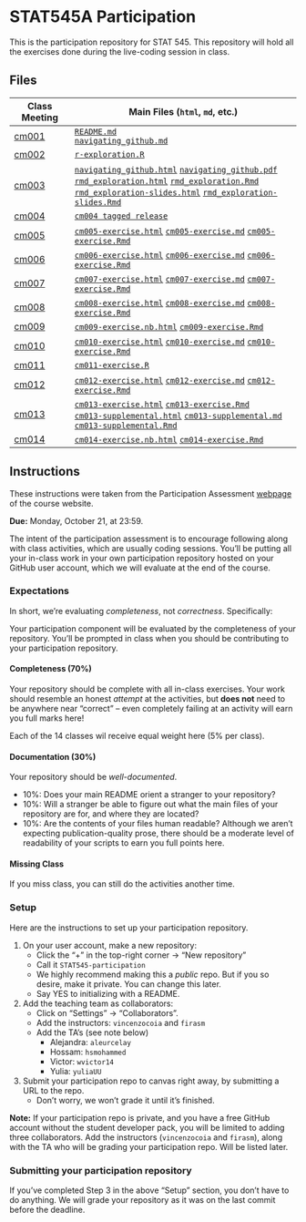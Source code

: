 # STAT545A Participation
This is the participation repository for STAT 545. This repository will hold all the exercises done during the live-coding session in class.

## Files

| Class Meeting | Main Files (`html`, `md`, etc.) |
| ------------- | ------------- |
| [cm001](https://github.com/dy-lin/STAT545-participation/tree/master/cm001)  | [`README.md`](https://github.com/dy-lin/STAT545-participation/blob/master/cm001/README.md)<br/>[`navigating_github.md`](https://github.com/dy-lin/STAT545-participation/blob/master/cm001/navigating_github.md) |
| [cm002](https://github.com/dy-lin/STAT545-participation/tree/master/cm002) | [`r-exploration.R`](https://github.com/dy-lin/STAT545-participation/blob/master/cm002/cm002-r_exploration.R)  |
| [cm003](https://github.com/dy-lin/STAT545-participation/tree/master/cm003) | [`navigating_github.html`](https://dy-lin.github.io/STAT545-participation/cm003/navigating_github.html) [`navigating_github.pdf`](https://dy-lin.github.io/STAT545-participation/cm003/navigating_github.pdf)<br/>[`rmd_exploration.html`](https://dy-lin.github.io/STAT545-participation/cm003/rmd_exploration.html) [`rmd_exploration.Rmd`](https://github.com/dy-lin/STAT545-participation/blob/master/cm003/rmd_exploration.Rmd)<br/>[`rmd_exploration-slides.html`](rmd_exploration-slides.html) [`rmd_exploration-slides.Rmd`](https://github.com/dy-lin/STAT545-participation/blob/master/cm003/rmd_exploration-slides.Rmd)|
| [cm004](https://github.com/dy-lin/STAT545-participation/tree/master/cm004) | [`cm004 tagged release`](https://github.com/dy-lin/STAT545-participation/tree/cm004) |
| [cm005](https://github.com/dy-lin/STAT545-participation/tree/master/cm005) |[`cm005-exercise.html`](https://dy-lin.github.io/STAT545-participation/cm005/cm005-exercise.html) [`cm005-exercise.md`](https://github.com/dy-lin/STAT545-participation/blob/master/cm005/cm005-exercise.md) [`cm005-exercise.Rmd`](https://github.com/dy-lin/STAT545-participation/blob/master/cm005/cm005-exercise.Rmd)|
| [cm006](https://github.com/dy-lin/STAT545-participation/tree/master/cm006) | [`cm006-exercise.html`](https://dy-lin.github.io/STAT545-participation/cm006/cm006-exercise.html) [`cm006-exercise.md`](https://github.com/dy-lin/STAT545-participation/blob/master/cm006/cm006-exercise.md) [`cm006-exercise.Rmd`](https://github.com/dy-lin/STAT545-participation/blob/master/cm006/cm006-exercise.Rmd) |
| [cm007](https://github.com/dy-lin/STAT545-participation/tree/master/cm007) | [`cm007-exercise.html`](https://dy-lin.github.io/STAT545-participation/cm007/cm007-exercise.html) [`cm007-exercise.md`](https://github.com/dy-lin/STAT545-participation/blob/master/cm007/cm007-exercise.md) [`cm007-exercise.Rmd`](https://github.com/dy-lin/STAT545-participation/blob/master/cm007/cm007-exercise.Rmd)  |
| [cm008](https://github.com/dy-lin/STAT545-participation/tree/master/cm008) | [`cm008-exercise.html`](https://dy-lin.github.io/STAT545-participation/cm008/cm008-exercise.html) [`cm008-exercise.md`](https://github.com/dy-lin/STAT545-participation/blob/master/cm008/cm008-exercise.md) [`cm008-exercise.Rmd`](https://github.com/dy-lin/STAT545-participation/blob/master/cm008/cm008-exercise.Rmd)  |
| [cm009](https://github.com/dy-lin/STAT545-participation/tree/master/cm009) | [`cm009-exercise.nb.html`](https://dy-lin.github.io/STAT545-participation/cm009/cm009-exercise.nb.html) [`cm009-exercise.Rmd`](https://github.com/dy-lin/STAT545-participation/blob/master/cm009/cm009-exercise.Rmd) |
| [cm010](https://github.com/dy-lin/STAT545-participation/tree/master/cm010) | [`cm010-exercise.html`](https://dy-lin.github.io/STAT545-participation/cm010/cm010-exercise.html) [`cm010-exercise.md`](https://github.com/dy-lin/STAT545-participation/blob/master/cm010/cm010-exercise.md) [`cm010-exercise.Rmd`](https://github.com/dy-lin/STAT545-participation/blob/master/cm010/cm010-exercise.Rmd) |
| [cm011](https://github.com/dy-lin/STAT545-participation/tree/master/cm011) | [`cm011-exercise.R`](https://github.com/dy-lin/STAT545-participation/blob/master/cm011/cm011-exercise.R)|
| [cm012](https://github.com/dy-lin/STAT545-participation/tree/master/cm012) | [`cm012-exercise.html`](https://dy-lin.github.io/STAT545-participation/cm012/cm012-exercise.html) [`cm012-exercise.md`](https://github.com/dy-lin/STAT545-participation/blob/master/cm012/cm012-exercise.md) [`cm012-exercise.Rmd`](https://github.com/dy-lin/STAT545-participation/blob/master/cm012/cm012-exercise.Rmd) |
| [cm013](https://github.com/dy-lin/STAT545-participation/tree/master/cm013) | [`cm013-exercise.html`](https://dy-lin.github.io/STAT545-participation/cm013/cm013-exercise.html) [`cm013-exercise.Rmd`](https://github.com/dy-lin/STAT545-participation/blob/master/cm013/cm013-exercise.Rmd)<br/>[`cm013-supplemental.html`](https://dy-lin.github.io/STAT545-participation/cm013/cm013-supplemental.html) [`cm013-supplemental.md`](https://github.com/dy-lin/STAT545-participation/blob/master/cm013/cm013-supplemental.md) [`cm013-supplemental.Rmd`](https://github.com/dy-lin/STAT545-participation/blob/master/cm013/cm013-supplemental.Rmd)|
| [cm014](https://github.com/dy-lin/STAT545-participation/tree/master/cm014) | [`cm014-exercise.nb.html`](https://dy-lin.github.io/STAT545-participation/cm014/cm014-exercise.nb.html) [`cm014-exercise.Rmd`](https://github.com/dy-lin/STAT545-participation/blob/master/cm014/cm014-exercise.Rmd)|

## Instructions
These instructions were taken from the Participation Assessment [webpage](https://stat545.stat.ubc.ca/evaluation/participation/) of the course website.

**Due:** Monday, October 21, at 23:59.

The intent of the participation assessment is to encourage following along with class activities, which are usually coding sessions. You’ll be putting all your in-class work in your own participation repository hosted on your GitHub user account, which we will evaluate at the end of the course.

### Expectations
In short, we’re evaluating _completeness_, not _correctness_. Specifically:

Your participation component will be evaluated by the completeness of your repository. You’ll be prompted in class when you should be contributing to your participation repository.

#### Completeness (70%)
Your repository should be complete with all in-class exercises. Your work should resemble an honest _attempt_ at the activities, but **does not** need to be anywhere near “correct” – even completely failing at an activity will earn you full marks here!

Each of the 14 classes wil receive equal weight here (5% per class).

<!-- #####  Participation Checklist -->
#### Documentation (30%)

Your repository should be _well-documented_.

* 10%: Does your main README orient a stranger to your repository?
* 10%: Will a stranger be able to figure out what the main files of your repository are for, and where they are located?
* 10%: Are the contents of your files human readable? Although we aren’t expecting publication-quality prose, there should be a moderate level of readability of your scripts to earn you full points here.

#### Missing Class
If you miss class, you can still do the activities another time.

### Setup

Here are the instructions to set up your participation repository.

1. On your user account, make a new repository:
    * Click the “+” in the top-right corner -> “New repository”
    * Call it `STAT545-participation`
    * We highly recommend making this a _public_ repo. But if you so desire, make it private. You can change this later.
    * Say YES to initializing with a README.
1. Add the teaching team as collaborators:
    * Click on “Settings” -> “Collaborators”.
    * Add the instructors: `vincenzocoia` and `firasm`
    * Add the TA’s (see note below)
        * Alejandra: `aleurcelay`
        * Hossam: `hsmohammed`
        * Victor: `wvictor14`
        * Yulia: `yuliaUU`
 1. Submit your participation repo to canvas right away, by submitting a URL to the repo.
     * Don’t worry, we won’t grade it until it’s finished.
     
**Note:** If your participation repo is private, and you have a free GitHub account without the student developer pack, you will be limited to adding three collaborators. Add the instructors (`vincenzocoia` and `firasm`), along with the TA who will be grading your participation repo. Will be listed later.

### Submitting your participation repository

If you’ve completed Step 3 in the above “Setup” section, you don’t have to do anything. We will grade your repository as it was on the last commit before the deadline.
